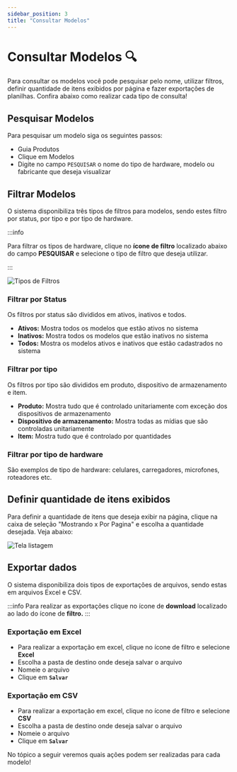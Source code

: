 ```yaml
---
sidebar_position: 3
title: "Consultar Modelos"
---
```


# Consultar Modelos :mag:

Para consultar os modelos você pode pesquisar pelo nome, utilizar filtros, definir quantidade de itens exibidos por página e fazer exportações de planilhas. Confira abaixo como realizar cada tipo de consulta!

## Pesquisar Modelos

Para pesquisar um modelo siga os seguintes passos:

- Guia Produtos
- Clique em Modelos
- Digite no campo `PESQUISAR` o nome do tipo de hardware, modelo ou fabricante que deseja visualizar

## Filtrar Modelos

O sistema disponibiliza três tipos de filtros para modelos, sendo estes filtro por status, por tipo e por tipo de hardware.

:::info

Para filtrar os tipos de hardware, clique no **ícone de filtro** localizado abaixo do campo **PESQUISAR** e selecione o tipo de filtro que deseja utilizar.

:::

![Tipos de Filtros](/img/images/filtro_modelos.png)

### Filtrar por Status

Os filtros por status são divididos em ativos, inativos e todos.

- **Ativos:** Mostra todos os modelos que estão ativos no sistema
- **Inativos:** Mostra todos os modelos que estão inativos no sistema
- **Todos:** Mostra os modelos ativos e inativos que estão cadastrados no sistema

### Filtrar por tipo

Os filtros por tipo são divididos em produto, dispositivo de armazenamento e item.

- **Produto:** Mostra tudo que é controlado unitariamente com exceção dos dispositivos de armazenamento
- **Dispositivo de armazenamento:** Mostra todas as mídias que são controladas unitariamente
- **Item:** Mostra tudo que é controlado por quantidades

### Filtrar por tipo de hardware

São exemplos de tipo de hardware: celulares, carregadores, microfones, roteadores etc.

## Definir quantidade de itens exibidos

Para definir a quantidade de itens que deseja exibir na página, clique na caixa de seleção "Mostrando x Por Pagina" e escolha a quantidade desejada. Veja abaixo:

![Tela listagem](/img/images/itens_página.png)

## Exportar dados

O sistema disponibiliza dois tipos de exportações de arquivos, sendo estas em arquivos Excel e CSV.

:::info
Para realizar as exportações clique no ícone de **download** localizado ao lado do ícone de **filtro.**
:::

### Exportação em Excel

- Para realizar a exportação em excel, clique no ícone de filtro e selecione **Excel**
- Escolha a pasta de destino onde deseja salvar o arquivo
- Nomeie o arquivo
- Clique em **`Salvar`**

### Exportação em CSV

- Para realizar a exportação em excel, clique no ícone de filtro e selecione **CSV**
- Escolha a pasta de destino onde deseja salvar o arquivo
- Nomeie o arquivo
- Clique em **`Salvar`**

No tópico a seguir veremos quais ações podem ser realizadas para cada modelo!
